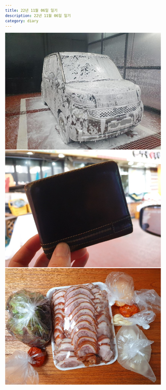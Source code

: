 ```yaml
---
title: 22년 11월 06일 일기
description: 22년 11월 06일 일기
category: diary
---
```



![](/assets/images/diary/2022/11/06/20221106_121823.jpg)![](/assets/images/diary/2022/11/06/20221106_151901.jpg)![](/assets/images/diary/2022/11/06/20221106_163812.jpg)